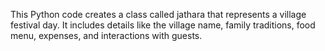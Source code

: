 This Python code creates a class called jathara that represents a village festival day. It includes details like the village name, family traditions, food menu, expenses, and interactions with guests.

